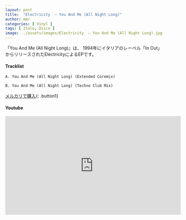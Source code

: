 ```yaml
---
layout: post
title:  "Electricity  – You And Me (All Night Long)"
author: mmr
categories: [ Vinyl ]
tags: [ Italo, Disco ]
image: ../assets/images/Electricity  – You And Me (All Night Long).jpg
---
```


「You And Me (All Night Long)』は、
1994年にイタリアのレーベル「In Out」からリリースされたElectricityによるEPです。


#### Tracklist
```md
A. You And Me (All Night Long) (Extended Coremix)

B. You And Me (All Night Long) (Techno Club Mix)
```

[メルカリで購入](https://jp.mercari.com/item/m28685512577?afid=6142608987){: .button1}

#### Youtube
<iframe width="560" height="315" src="https://www.youtube.com/embed/AJlmhPOb80E?si=WzQ3TJe2lKl7F-VP" title="YouTube video player" frameborder="0" allow="accelerometer; autoplay; clipboard-write; encrypted-media; gyroscope; picture-in-picture; web-share" referrerpolicy="strict-origin-when-cross-origin" allowfullscreen></iframe>